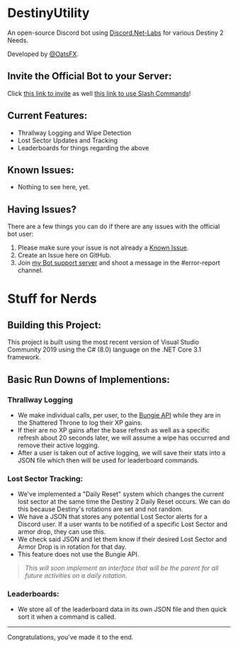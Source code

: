 # DestinyUtility
An open-source Discord bot using [Discord.Net-Labs](https://github.com/Discord-Net-Labs/Discord.Net-Labs) for various Destiny 2 Needs.

Developed by [@OatsFX](https://twitter.com/OatsFX).

## Invite the Official Bot to your Server:
Click [this link to invite](https://discord.com/oauth2/authorize?client_id=882303133643047005&scope=bot&permissions=8) as well [this link to use Slash Commands](https://discord.com/oauth2/authorize?client_id=882303133643047005&scope=applications.commands)!

## Current Features:
- Thrallway Logging and Wipe Detection
- Lost Sector Updates and Tracking
- Leaderboards for things regarding the above

## Known Issues:
- Nothing to see here, yet.

## Having Issues?
There are a few things you can do if there are any issues with the official bot user:
1. Please make sure your issue is not already a [Known Issue](https://github.com/oatsfx/DestinyUtility/tree/main#known-issues).
2. Create an Issue here on GitHub.
3. Join [my Bot support server](https://discord.gg/qTHRZJx4qt) and shoot a message in the #error-report channel.

# Stuff for Nerds

## Building this Project:
This project is built using the most recent version of Visual Studio Community 2019 using the C# (8.0) language on the .NET Core 3.1 framework.

## Basic Run Downs of Implementions:
### Thrallway Logging
- We make individual calls, per user, to the [Bungie API](https://github.com/Bungie-net/api) while they are in the Shattered Throne to log their XP gains.
- If their are no XP gains after the base refresh as well as a specific refresh about 20 seconds later, we will assume a wipe has occurred and remove their active logging.
- After a user is taken out of active logging, we will save their stats into a JSON file which then will be used for leaderboard commands.

### Lost Sector Tracking:
- We've implemented a "Daily Reset" system which changes the current lost sector at the same time the Destiny 2 Daily Reset occurs. We can do this because Destiny's rotations are set and not random.
- We have a JSON that stores any potential Lost Sector alerts for a Discord user. If a user wants to be notified of a specific Lost Sector and armor drop, they can use this.
- We check said JSON and let them know if their desired Lost Sector and Armor Drop is in rotation for that day.
- This feature does not use the Bungie API.
> *This will soon implement an interface that will be the parent for all future activities on a daily rotation.*

### Leaderboards:
- We store all of the leaderboard data in its own JSON file and then quick sort it when a command is called.

---

Congratulations, you've made it to the end.
